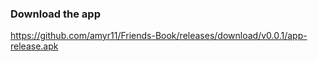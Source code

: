 ### Download the app
https://github.com/amyr11/Friends-Book/releases/download/v0.0.1/app-release.apk
